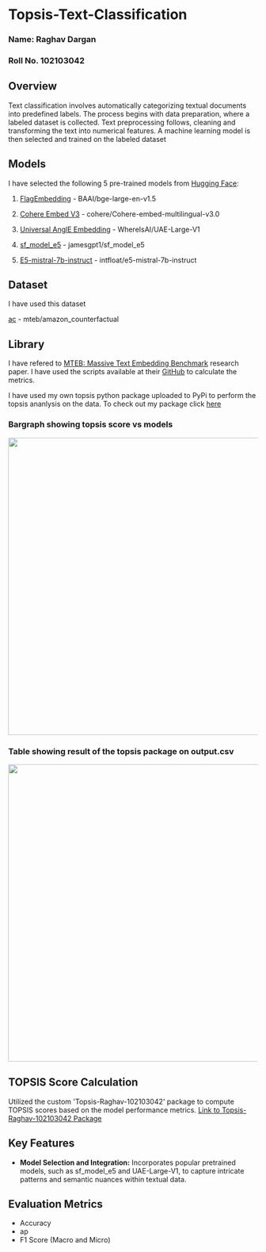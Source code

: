 # Topsis-Text-Classification

### Name: Raghav Dargan
### Roll No. 102103042

##  Overview

Text classification involves automatically categorizing textual documents into predefined labels. The process begins with data preparation, where a labeled dataset is collected. Text preprocessing follows, cleaning and transforming the text into numerical features. A machine learning model is then selected and trained on the labeled dataset

## Models

I have selected the following 5 pre-trained models from [Hugging Face](https://huggingface.co/):

1. [FlagEmbedding](https://huggingface.co/BAAI/bge-large-en-v1.5) - BAAI/bge-large-en-v1.5

2. [Cohere Embed V3](https://huggingface.co/Cohere/Cohere-embed-multilingual-v3.0) - cohere/Cohere-embed-multilingual-v3.0 

3. [Universal AnglE Embedding](https://huggingface.co/WhereIsAI/UAE-Large-V1) - WhereIsAI/UAE-Large-V1

4. [sf_model_e5](https://huggingface.co/jamesgpt1/sf_model_e5) - jamesgpt1/sf_model_e5

5. [E5-mistral-7b-instruct](https://huggingface.co/intfloat/e5-mistral-7b-instruct) - intfloat/e5-mistral-7b-instruct


## Dataset

I have used this dataset

 [ac](https://huggingface.co/datasets/mteb/amazon_counterfactual/viewer/en) - mteb/amazon_counterfactual


## Library 

I have refered to [MTEB: Massive Text Embedding Benchmark](https://arxiv.org/abs/2210.07316) research paper. I have used the scripts available at their [GitHub](https://github.com/embeddings-benchmark/mteb/tree/main) to calculate the metrics.

I have used my own topsis python package uploaded to PyPi to perform the topsis ananlysis on the data. To check out my package click [here](https://pypi.org/project/Topsis-Raghav-102103042/1.1.2/)

<h3>Bargraph showing topsis score vs models</h3>
<image  width="600px" src="image1.png">

<h3>Table showing result of the topsis package on output.csv</h3>
<image  width="600px" src="image2.png">

##  TOPSIS Score Calculation
Utilized the custom 'Topsis-Raghav-102103042' package to compute TOPSIS scores based on the model performance metrics.
[Link to Topsis-Raghav-102103042 Package](https://pypi.org/project/Topsis-Raghav-102103042/)

   <section id="key-features">
        <h2>Key Features</h2>
        <ul>
            <li>
                <strong>Model Selection and Integration:</strong> Incorporates popular pretrained models, such as sf_model_e5 and
                UAE-Large-V1, to capture intricate patterns and semantic nuances within textual data.
            </li>
            <!-- Add other key features here -->
        </ul>
    </section>


   <section id="evaluation-metrics">
        <h2>Evaluation Metrics</h2>
        <ul>
            <li>Accuracy</li>
            <li>ap</li>
            <li>F1 Score (Macro and Micro)</li>
        </ul>
    </section>
